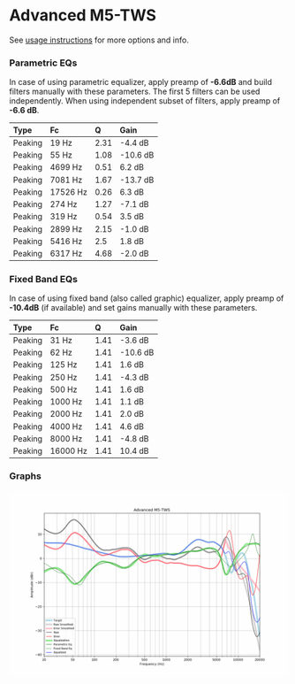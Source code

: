 # Advanced M5-TWS
See [usage instructions](https://github.com/jaakkopasanen/AutoEq#usage) for more options and info.

### Parametric EQs
In case of using parametric equalizer, apply preamp of **-6.6dB** and build filters manually
with these parameters. The first 5 filters can be used independently.
When using independent subset of filters, apply preamp of **-6.6 dB**.

| Type    | Fc       |    Q | Gain     |
|:--------|:---------|:-----|:---------|
| Peaking | 19 Hz    | 2.31 | -4.4 dB  |
| Peaking | 55 Hz    | 1.08 | -10.6 dB |
| Peaking | 4699 Hz  | 0.51 | 6.2 dB   |
| Peaking | 7081 Hz  | 1.67 | -13.7 dB |
| Peaking | 17526 Hz | 0.26 | 6.3 dB   |
| Peaking | 274 Hz   | 1.27 | -7.1 dB  |
| Peaking | 319 Hz   | 0.54 | 3.5 dB   |
| Peaking | 2899 Hz  | 2.15 | -1.0 dB  |
| Peaking | 5416 Hz  | 2.5  | 1.8 dB   |
| Peaking | 6317 Hz  | 4.68 | -2.0 dB  |

### Fixed Band EQs
In case of using fixed band (also called graphic) equalizer, apply preamp of **-10.4dB**
(if available) and set gains manually with these parameters.

| Type    | Fc       |    Q | Gain     |
|:--------|:---------|:-----|:---------|
| Peaking | 31 Hz    | 1.41 | -3.6 dB  |
| Peaking | 62 Hz    | 1.41 | -10.6 dB |
| Peaking | 125 Hz   | 1.41 | 1.6 dB   |
| Peaking | 250 Hz   | 1.41 | -4.3 dB  |
| Peaking | 500 Hz   | 1.41 | 1.6 dB   |
| Peaking | 1000 Hz  | 1.41 | 1.1 dB   |
| Peaking | 2000 Hz  | 1.41 | 2.0 dB   |
| Peaking | 4000 Hz  | 1.41 | 4.6 dB   |
| Peaking | 8000 Hz  | 1.41 | -4.8 dB  |
| Peaking | 16000 Hz | 1.41 | 10.4 dB  |

### Graphs
![](./Advanced%20M5-TWS.png)
